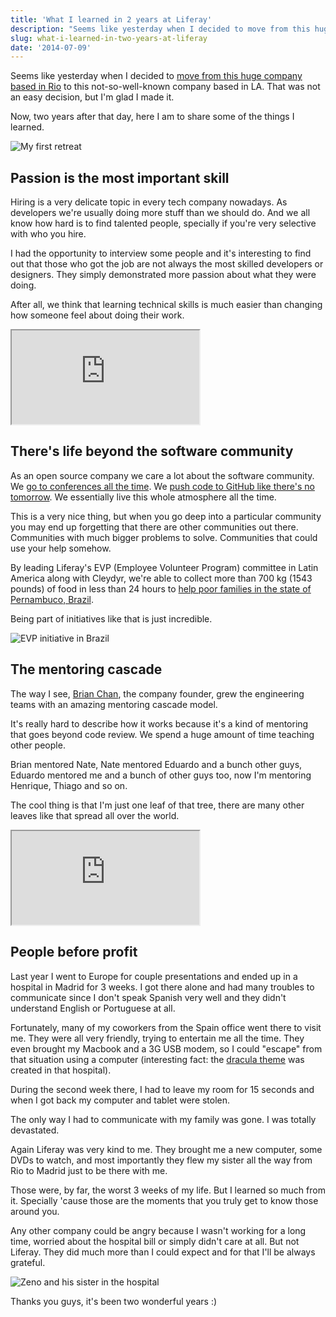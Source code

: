 ```yaml
---
title: 'What I learned in 2 years at Liferay'
description: "Seems like yesterday when I decided to move from this huge company based in Rio to this not-so-well-known company based in LA. That was not an easy decision, but I'm glad I made it. Now, two years after that day, here I am to share some of the things I learned."
slug: what-i-learned-in-two-years-at-liferay
date: '2014-07-09'
---
```


Seems like yesterday when I decided to [move from this huge company based in Rio](https://https://joeyclapton.vercel.app/tudo-novo-de-novo/) to this not-so-well-known company based in LA. That was not an easy decision,
but I'm glad I made it.

Now, two years after that day, here I am to share some of the things I learned.

![My first retreat](/static/images/1st-retreat.jpg)

<!-- more -->

## Passion is the most important skill

Hiring is a very delicate topic in every tech company nowadays. As developers we're usually doing more stuff than we should do. And we all know how hard is to find talented people, specially if you're very selective with who you hire.

I had the opportunity to interview some people and it's interesting to find out that those who got the job are not always the most skilled developers or designers. They simply demonstrated more passion about what they were doing.

After all, we think that learning technical skills is much easier than changing how someone feel about doing their work.

<div class="iframe-wrap">
  <iframe src="https://www.youtube.com/embed/koU5UKUmxJw">
  </iframe>
</div>

## There's life beyond the software community

As an open source company we care a lot about the software community. We [go to conferences all the time](https://www.liferay.com/web/zeno.rocha/blog/-/blogs/alloyui-presentation-agenda). We [push code to GitHub like there's no tomorrow](https://www.liferay.com/web/zeno.rocha/blog/-/blogs/i-m-the-50-most-active-contributor-on-github-so-what-?). We essentially live this whole atmosphere all the time.

This is a very nice thing, but when you go deep into a particular community you may end up forgetting that there are other communities out there. Communities with much bigger problems to solve. Communities that could use your help somehow.

By leading Liferay's EVP (Employee Volunteer Program) committee in Latin America along with Cleydyr, we're able to collect more than 700 kg (1543 pounds) of food in less than 24 hours to [help poor families in the state of Pernambuco, Brazil](https://www.liferay.com/web/zeno.rocha/blog/-/blogs/making-a-difference-online-and-offline).

Being part of initiatives like that is just incredible.

![EVP initiative in Brazil](/static/images/liferay-evp.jpg)

## The mentoring cascade

The way I see, [Brian Chan](https://www.liferay.com/about-us/leadership/bchan), the company founder, grew the engineering teams with an amazing mentoring cascade model.

It's really hard to describe how it works because it's a kind of mentoring that goes beyond code review. We spend a huge amount of time teaching other people.

Brian mentored Nate, Nate mentored Eduardo and a bunch other guys, Eduardo mentored me and a bunch of other guys too, now I'm mentoring Henrique, Thiago and so on.

The cool thing is that I'm just one leaf of that tree, there are many other leaves like that spread all over the world.

<div class="iframe-wrap">
  <iframe src="https://www.youtube.com/embed/gF2aUL2uNS8">
  </iframe>
</div>

## People before profit

Last year I went to Europe for couple presentations and ended up in a hospital in Madrid for 3 weeks. I got there alone and had many troubles to communicate since I don't speak Spanish very well and they didn't understand English or Portuguese at all.

Fortunately, many of my coworkers from the Spain office went there to visit me. They were all very friendly, trying to entertain me all the time. They even brought my Macbook and a 3G USB modem, so I could "escape" from that situation using a computer (interesting fact: the [dracula theme](https://github.com/zenorocha/dracula-theme) was created in that hospital).

During the second week there, I had to leave my room for 15 seconds and when I got back my computer and tablet were stolen.

The only way I had to communicate with my family was gone. I was totally devastated.

Again Liferay was very kind to me. They brought me a new computer, some DVDs to watch, and most importantly they flew my sister all the way from Rio to Madrid just to be there with me.

Those were, by far, the worst 3 weeks of my life. But I learned so much from it. Specially 'cause those are the moments that you truly get to know those around you.

Any other company could be angry because I wasn't working for a long time, worried about the hospital bill or simply didn't care at all. But not Liferay. They did much more than I could expect and for that I'll be always grateful.

![Zeno and his sister in the hospital](/static/images/zeno-hospital.jpg)

Thanks you guys, it's been two wonderful years :)
